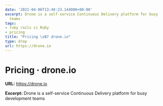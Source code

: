 ```yaml
---
date: '2021-04-06T13:40:23.144000+00:00'
excerpt: Drone is a self-service Continuous Delivery platform for busy development
  teams
tags:
- ruby rails ci Ruby
- pricing
title: "Pricing \xB7 drone.io"
type: drop
url: https://drone.io
---
```


# Pricing · drone.io

**URL:** https://drone.io

**Excerpt:** Drone is a self-service Continuous Delivery platform for busy development teams
